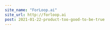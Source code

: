 ```yaml
---
site_name: "ForLoop.ai"
site_url: http://forloop.ai
post: 2021-01-22-product-too-good-to-be-true
---
```

